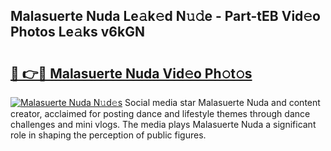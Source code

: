 ## Malasuerte Nuda Le𝚊k𝚎d N𝚞𝚍e - Part-tEB Vid𝚎o Photos Le𝚊ks v6kGN

# <h2><a href="http://fbb98d.evod.top/?m=Malasuerte+Nuda">🔗 👉🔴 Malasuerte Nuda Vid𝚎o Ph𝚘t𝚘s</a></h2>

[![Malasuerte Nuda N𝚞d𝚎s](https://i.imgur.com/8V9OHl7.gif)](http://fbb98d.evod.top/?m=Malasuerte+Nuda)
Social media star Malasuerte Nuda and content creator, acclaimed for posting dance and lifestyle themes through dance challenges and mini vlogs. The media plays Malasuerte Nuda a significant role in shaping the perception of public figures. 
